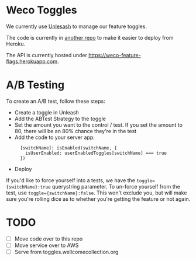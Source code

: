 # Weco Toggles

We currently use [Unlesash](https://github.com/Unleash/unleash) to manage our
feature toggles.

The code is currently in
[another repo](https://github.com/wellcometrust/feature-flags) to make it
easier to deploy from Heroku.

The API is currently hosted under https://weco-feature-flags.herokuapp.com.

# A/B Testing
To create an A/B test, follow these steps:

* Create a toggle in Unleash
* Add the ABTest Strategy to the toggle
* Set the amount you want to the control / test. If you set the amount to 80,
  there will be an 80% chance they're in the test
* Add the code to your server app:
  ```JS
    [switchName]: isEnabled(switchName, {
      isUserEnabled: userEnabledToggles[switchName] === true
    })
  ```
* Deploy

If you'd like to force yourself into a tests, we have the
`toggle={switchName}:true` querystring parameter. To un-force yourself from the
test, use `toggle={switchName}:false`. This won't exclude you, but will make
sure you're rolling dice as to whether you're getting the feature or not again.

# TODO
- [ ] Move code over to this repo
- [ ] Move service over to AWS
- [ ] Serve from toggles.wellcomecollection.org
